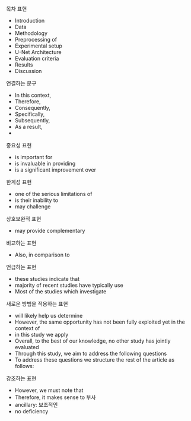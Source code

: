 목차 표현
- Introduction
- Data
- Methodology 
- Preprocessing of
- Experimental setup
- U-Net Architecture 
- Evaluation criteria 
- Results 
- Discussion

연결하는 문구
- In this context,
- Therefore,
- Consequently,
- Specifically,
- Subsequently, 
- As a result, 
- 
중요성 표현
- is important for
- is invaluable in providing
- is a significant improvement over

한계성 표현
- one of the serious limitations of 
- is their inability to
- may challenge

상호보완적 표현
- may provide complementary

비교하는 표현
- Also, in comparison to


언급하는 표현
- these studies indicate that
- majority of recent studies have typically use
- Most of the studies which investigate

새로운 방법을 적용하는 표현
- will likely help us determine
- However, the same opportunity has not been fully exploited yet in the 
context of
- in this study we apply
- Overall, to the best of our knowledge, no other study has 
jointly evaluated
- Through this study, we aim to address the following questions
- To address these questions we structure the rest of the article 
as follows: 

강조하는 표현
- However, we must note that
- Therefore, it makes sense to
부사
- ancillary: 보조적인 
- no deficiency
